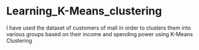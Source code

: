 # Learning_K-Means_clustering
I have used the dataset of customers of mall in order to clusters them into various groups based on their income and spending power using K-Means Clustering
